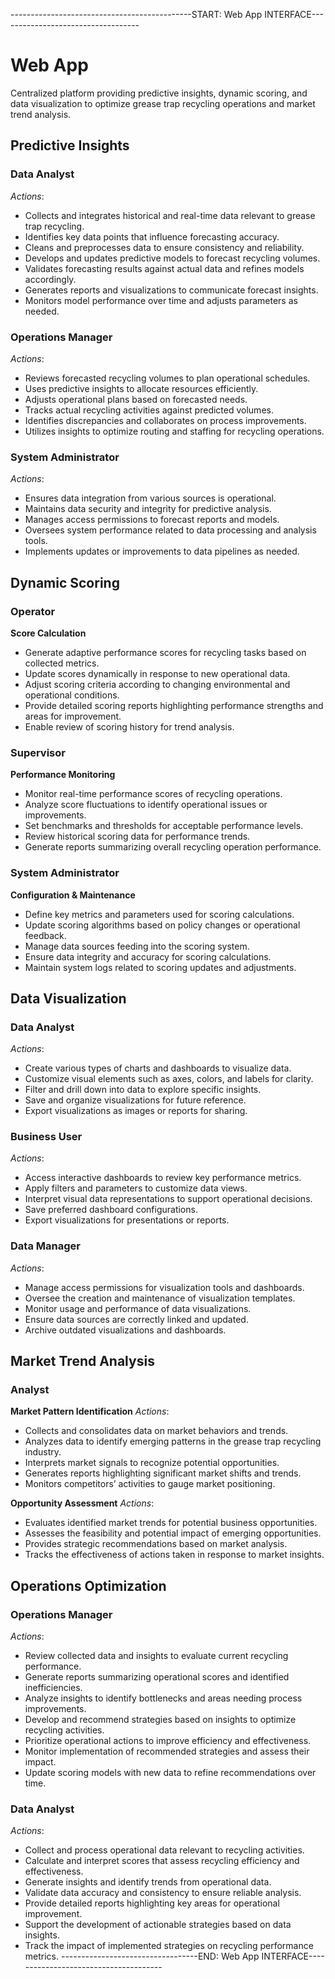 ---------------------------------------------START: Web App INTERFACE-----------------------------------

# Web App
Centralized platform providing predictive insights, dynamic scoring, and data visualization to optimize grease trap recycling operations and market trend analysis.


## Predictive Insights

 

### Data Analyst
*Actions*:
- Collects and integrates historical and real-time data relevant to grease trap recycling.
- Identifies key data points that influence forecasting accuracy.
- Cleans and preprocesses data to ensure consistency and reliability.
- Develops and updates predictive models to forecast recycling volumes.
- Validates forecasting results against actual data and refines models accordingly.
- Generates reports and visualizations to communicate forecast insights.
- Monitors model performance over time and adjusts parameters as needed.

### Operations Manager
*Actions*:
- Reviews forecasted recycling volumes to plan operational schedules.
- Uses predictive insights to allocate resources efficiently.
- Adjusts operational plans based on forecasted needs.
- Tracks actual recycling activities against predicted volumes.
- Identifies discrepancies and collaborates on process improvements.
- Utilizes insights to optimize routing and staffing for recycling operations.

### System Administrator
*Actions*:
- Ensures data integration from various sources is operational.
- Maintains data security and integrity for predictive analysis.
- Manages access permissions to forecast reports and models.
- Oversees system performance related to data processing and analysis tools.
- Implements updates or improvements to data pipelines as needed.


## Dynamic Scoring

 

### Operator
**Score Calculation**
- Generate adaptive performance scores for recycling tasks based on collected metrics.
- Update scores dynamically in response to new operational data.
- Adjust scoring criteria according to changing environmental and operational conditions.
- Provide detailed scoring reports highlighting performance strengths and areas for improvement.
- Enable review of scoring history for trend analysis.

### Supervisor
**Performance Monitoring**
- Monitor real-time performance scores of recycling operations.
- Analyze score fluctuations to identify operational issues or improvements.
- Set benchmarks and thresholds for acceptable performance levels.
- Review historical scoring data for performance trends.
- Generate reports summarizing overall recycling operation performance.

### System Administrator
**Configuration & Maintenance**
- Define key metrics and parameters used for scoring calculations.
- Update scoring algorithms based on policy changes or operational feedback.
- Manage data sources feeding into the scoring system.
- Ensure data integrity and accuracy for scoring calculations.
- Maintain system logs related to scoring updates and adjustments.


## Data Visualization

 

### Data Analyst
*Actions*:
- Create various types of charts and dashboards to visualize data.
- Customize visual elements such as axes, colors, and labels for clarity.
- Filter and drill down into data to explore specific insights.
- Save and organize visualizations for future reference.
- Export visualizations as images or reports for sharing.

### Business User
*Actions*:
- Access interactive dashboards to review key performance metrics.
- Apply filters and parameters to customize data views.
- Interpret visual data representations to support operational decisions.
- Save preferred dashboard configurations.
- Export visualizations for presentations or reports.

### Data Manager
*Actions*:
- Manage access permissions for visualization tools and dashboards.
- Oversee the creation and maintenance of visualization templates.
- Monitor usage and performance of data visualizations.
- Ensure data sources are correctly linked and updated.
- Archive outdated visualizations and dashboards.


## Market Trend Analysis

 

### Analyst
**Market Pattern Identification**
*Actions*:
- Collects and consolidates data on market behaviors and trends.
- Analyzes data to identify emerging patterns in the grease trap recycling industry.
- Interprets market signals to recognize potential opportunities.
- Generates reports highlighting significant market shifts and trends.
- Monitors competitors’ activities to gauge market positioning.

**Opportunity Assessment**
*Actions*:
- Evaluates identified market trends for potential business opportunities.
- Assesses the feasibility and potential impact of emerging opportunities.
- Provides strategic recommendations based on market analysis.
- Tracks the effectiveness of actions taken in response to market insights.


## Operations Optimization

 

### Operations Manager
*Actions*:
- Review collected data and insights to evaluate current recycling performance.
- Generate reports summarizing operational scores and identified inefficiencies.
- Analyze insights to identify bottlenecks and areas needing process improvements.
- Develop and recommend strategies based on insights to optimize recycling activities.
- Prioritize operational actions to improve efficiency and effectiveness.
- Monitor implementation of recommended strategies and assess their impact.
- Update scoring models with new data to refine recommendations over time.

### Data Analyst
*Actions*:
- Collect and process operational data relevant to recycling activities.
- Calculate and interpret scores that assess recycling efficiency and effectiveness.
- Generate insights and identify trends from operational data.
- Validate data accuracy and consistency to ensure reliable analysis.
- Provide detailed reports highlighting key areas for operational improvement.
- Support the development of actionable strategies based on data insights.
- Track the impact of implemented strategies on recycling performance metrics.
----------------------------------END: Web App INTERFACE--------------------------------------

